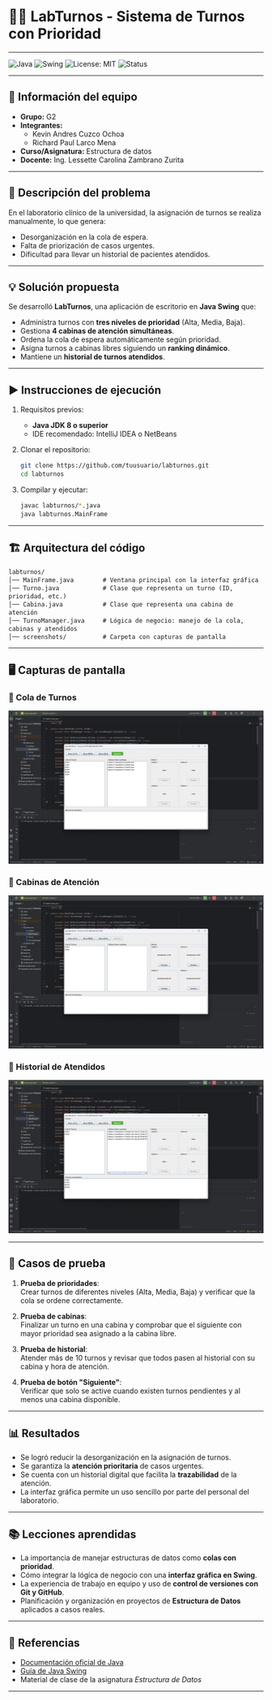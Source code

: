 # 🧑‍🔬 LabTurnos - Sistema de Turnos con Prioridad 

---

![Java](https://img.shields.io/badge/Java-8%2B-orange)
![Swing](https://img.shields.io/badge/GUI-Swing-blue)
![License: MIT](https://img.shields.io/badge/License-MIT-green)
![Status](https://img.shields.io/badge/Status-En%20Desarrollo-yellow)

---

## 👥 Información del equipo
- **Grupo:** G2  
- **Integrantes:**  
  - Kevin Andres Cuzco Ochoa 
  - Richard Paul Larco Mena
- **Curso/Asignatura:** Estructura de datos  
- **Docente:** Ing. Lessette Carolina Zambrano Zurita 

---

## 📝 Descripción del problema
En el laboratorio clínico de la universidad, la asignación de turnos se realiza manualmente, lo que genera:  
- Desorganización en la cola de espera.  
- Falta de priorización de casos urgentes.  
- Dificultad para llevar un historial de pacientes atendidos.  

---

## 💡 Solución propuesta
Se desarrolló **LabTurnos**, una aplicación de escritorio en **Java Swing** que:  
- Administra turnos con **tres niveles de prioridad** (Alta, Media, Baja).  
- Gestiona **4 cabinas de atención simultáneas**.  
- Ordena la cola de espera automáticamente según prioridad.  
- Asigna turnos a cabinas libres siguiendo un **ranking dinámico**.  
- Mantiene un **historial de turnos atendidos**.  

---

## ▶️ Instrucciones de ejecución
1. Requisitos previos:  
   - **Java JDK 8 o superior**  
   - IDE recomendado: IntelliJ IDEA o NetBeans  

2. Clonar el repositorio:  
   ```bash
   git clone https://github.com/tuusuario/labturnos.git
   cd labturnos
   ```

3. Compilar y ejecutar:  
   ```bash
   javac labturnos/*.java
   java labturnos.MainFrame
   ```

---

## 🏗️ Arquitectura del código

```
labturnos/
│── MainFrame.java        # Ventana principal con la interfaz gráfica
│── Turno.java            # Clase que representa un turno (ID, prioridad, etc.)
│── Cabina.java           # Clase que representa una cabina de atención
│── TurnoManager.java     # Lógica de negocio: manejo de la cola, cabinas y atendidos
│── screenshots/          # Carpeta con capturas de pantalla
```

---

## 🖥️ Capturas de pantalla

### 🎫 Cola de Turnos
![Cola de Turnos](screenshots/cola.png)

### 🏥 Cabinas de Atención
![Cabinas de Atención](screenshots/cabinas.png)

### 📜 Historial de Atendidos
![Historial de Atendidos](screenshots/historial.png)

---

## 🧪 Casos de prueba

1. **Prueba de prioridades**:  
   Crear turnos de diferentes niveles (Alta, Media, Baja) y verificar que la cola se ordene correctamente.  

2. **Prueba de cabinas**:  
   Finalizar un turno en una cabina y comprobar que el siguiente con mayor prioridad sea asignado a la cabina libre.  

3. **Prueba de historial**:  
   Atender más de 10 turnos y revisar que todos pasen al historial con su cabina y hora de atención.  

4. **Prueba de botón "Siguiente"**:  
   Verificar que solo se active cuando existen turnos pendientes y al menos una cabina disponible.  

---

## 📊 Resultados

- Se logró reducir la desorganización en la asignación de turnos.  
- Se garantiza la **atención prioritaria** de casos urgentes.  
- Se cuenta con un historial digital que facilita la **trazabilidad** de la atención.  
- La interfaz gráfica permite un uso sencillo por parte del personal del laboratorio.  

---

## 📚 Lecciones aprendidas

- La importancia de manejar estructuras de datos como **colas con prioridad**.  
- Cómo integrar la lógica de negocio con una **interfaz gráfica en Swing**.  
- La experiencia de trabajo en equipo y uso de **control de versiones con Git y GitHub**.  
- Planificación y organización en proyectos de **Estructura de Datos** aplicados a casos reales.  

---

## 🔗 Referencias

- [Documentación oficial de Java](https://docs.oracle.com/en/java/)  
- [Guía de Java Swing](https://docs.oracle.com/javase/tutorial/uiswing/)  
- Material de clase de la asignatura *Estructura de Datos*  

---
